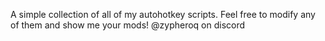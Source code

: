 A simple collection of all of my autohotkey scripts. Feel free to modify any of them and show me your mods! @zypheroq on discord
